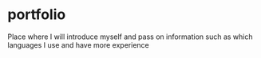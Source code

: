 # portfolio
Place where I will introduce myself and pass on information such as which languages ​​I use and have more experience
